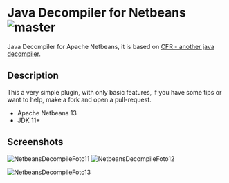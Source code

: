 Java Decompiler for Netbeans ![master](https://github.com/moacirrf/nb-java-decompiler/actions/workflows/maven-publish.yml/badge.svg)
=====================================
Java Decompiler for Apache Netbeans, it is based on [CFR - another java decompiler](https://www.benf.org/other/cfr/).

## Description
This a very simple plugin, with only basic features, if you have some tips or want to help, make a fork and open a pull-request.
 
 - Apache Netbeans 13
 - JDK 11+
 
## Screenshots

![NetbeansDecompileFoto11](https://user-images.githubusercontent.com/950706/146479624-4b1ce1a5-b08f-4358-9b0f-e7895d4a8a0d.png) ![NetbeansDecompileFoto12](https://user-images.githubusercontent.com/950706/146624779-b005e8b6-eb88-48a0-a48b-6ddd15e0efb5.png)

![NetbeansDecompileFoto13](https://user-images.githubusercontent.com/950706/146479949-0241a1bc-60cc-4fe9-a2e0-d4f93e0b0e03.png)
